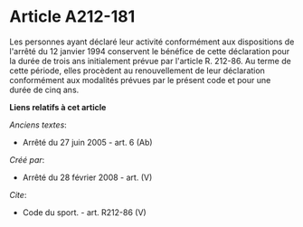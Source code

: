 # Article A212-181

Les personnes ayant déclaré leur activité conformément aux dispositions de l'arrêté du 12 janvier 1994 conservent le bénéfice
de cette déclaration pour la durée de trois ans initialement prévue par l'article R. 212-86. Au terme de cette période, elles
procèdent au renouvellement de leur déclaration conformément aux modalités prévues par le présent code et pour une durée de
cinq ans.

**Liens relatifs à cet article**

_Anciens textes_:

  - Arrêté du 27 juin 2005 - art. 6 (Ab)

_Créé par_:

  - Arrêté du 28 février 2008 - art. (V)

_Cite_:

  - Code du sport. - art. R212-86 (V)
